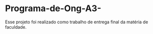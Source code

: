 # Programa-de-Ong-A3-

Esse projeto foi realizado como trabalho de entrega final da matéria de faculdade.
